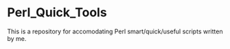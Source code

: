 Perl_Quick_Tools
================

This is a repository for accomodating Perl smart/quick/useful scripts written by me.
